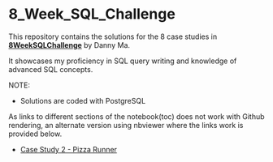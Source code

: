 # 8_Week_SQL_Challenge


This repository contains the solutions for the 8 case studies in **[8WeekSQLChallenge](https://8weeksqlchallenge.com)** by Danny Ma. 

It showcases my proficiency in SQL query writing and knowledge of advanced SQL concepts.

NOTE:
  - Solutions are coded with PostgreSQL

As links to different sections of the notebook(toc) does not work with Github rendering, an alternate version using nbviewer where the links work is provided below. 

- [Case Study 2 - Pizza Runner](https://nbviewer.org/github/hyuan0/8_Week_SQL_Challenge/blob/main/challenge2_pizza_runner.ipynb)
